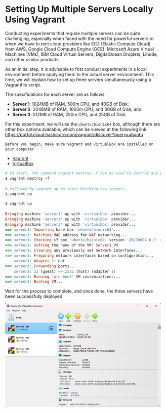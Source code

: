 # Setting Up Multiple Servers Locally Using Vagrant

Conducting experiments that require multiple servers can be quite challenging, especially when faced with the need for powerful servers or when we have to rent cloud providers like EC2 (Elastic Compute Cloud) from AWS, Google Cloud Compute Engine (GCE), Microsoft Azure Virtual Machines (VMs), IBM Cloud Virtual Servers, DigitalOcean Droplets, Linode, and other similar products. 

As an initial step, it is advisable to first conduct experiments in a local environment before applying them to the actual server environment. This time, we will explain how to set up three servers simultaneously using a Vagrantfile script. 

The specifications for each server are as follows: 
- <b>Server 1</b>: 1024MB of RAM, 500m CPU, and 40GB of Disk; 
- <b>Server 2</b>: 2048MB of RAM, 1000m CPU, and 30GB of Disk; and 
- <b>Server 3</b>: 512MB of RAM, 250m CPU, and 25GB of Disk. 

For this experiment, we will use the `ubuntu/bionic64` box, although there are other box options available, which can be viewed at the following link: https://portal.cloud.hashicorp.com/vagrant/discover?query=ubuntu

```
Before you begin, make sure Vagrant and VirtualBox are installed on your computer
```
- [Vagrant](https://www.vagrantup.com/)
- [VirtualBox](https://www.virtualbox.org/)

```ruby
# To start, the command vagrant destroy -f can be used to destroy any previous virtual machines
$ vagrant destroy -f 

# followed by vagrant up to start building new servers
$ vagrant up
```

```ruby
$ vagrant up

Bringing machine 'server1' up with 'virtualbox' provider...
Bringing machine 'server2' up with 'virtualbox' provider...
Bringing machine 'server3' up with 'virtualbox' provider...
==> server1: Importing base box 'ubuntu/bionic64'...
==> server1: Matching MAC address for NAT networking...
==> server1: Checking if box 'ubuntu/bionic64' version '20230607.0.5' is up to date...
==> server1: Setting the name of the VM: Server1_VM
==> server1: Clearing any previously set network interfaces...
==> server1: Preparing network interfaces based on configuration...
    server1: Adapter 1: nat
==> server1: Forwarding ports...
    server1: 22 (guest) => 2222 (host) (adapter 1)
==> server1: Running 'pre-boot' VM customizations...
==> server1: Booting VM...
```

Wait for the process to complete, and once done, the three servers have been successfully deployed

![VirtualBox 3 Server](multi-server-with-vagrant.png)